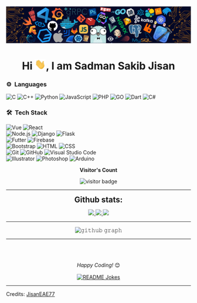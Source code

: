 <p align="center"><img src="https://raw.githubusercontent.com/KevinPatel04/KevinPatel04/master/header.png"></p>

<h1 align="center">Hi <img src="https://raw.githubusercontent.com/KevinPatel04/KevinPatel04/master/Hi.gif" width="30px">, I am Sadman Sakib Jisan </h1>

### ⚙️ &nbsp;Languages 
![C](https://img.shields.io/badge/-C-05122A?style=flat&logo=C&logoColor=A8B9CC) ![C++](https://img.shields.io/badge/-C++-05122A?style=flat&logo=C%2B%2B&logoColor=00599C) ![Python](https://img.shields.io/badge/-Python-05122A?style=flat&logo=python) ![JavaScript](https://img.shields.io/badge/-JavaScript-05122A?style=flat&logo=javascript) 
![PHP](https://img.shields.io/badge/-PHP-05122A?style=flat&logo=php) ![GO](https://img.shields.io/badge/-Go-05122A?style=flat&logo=Go) ![Dart](https://img.shields.io/badge/-Dart-05122A?style=flat&logo=Dart) ![C#](https://img.shields.io/badge/-C%23-05122A?style=flat)

### 🛠 &nbsp;Tech Stack

![Vue](https://img.shields.io/badge/-vue-05122A?style=flat&logo=vue.js) 
![React](https://img.shields.io/badge/-React-05122A?style=flat&logo=react) \
![Node.js](https://img.shields.io/badge/-Node.js-05122A?style=flat&logo=node.js)
![Django](https://img.shields.io/badge/-Django-05122A?style=flat&logo=django&logoColor=092E20) 
![Flask](https://img.shields.io/badge/-Flask-05122A?style=flat&logo=flask) \
![Futter](https://img.shields.io/badge/-Flutter-05122A?style=flat&logo=Flutter)
![Firebase](https://img.shields.io/badge/-Firebase-05122A?style=flat&logo=Firebase)\
![Bootstrap](https://img.shields.io/badge/-Bootstrap-05122A?style=flat&logo=bootstrap&logoColor=563D7C) 
![HTML](https://img.shields.io/badge/-HTML-05122A?style=flat&logo=HTML5) 
![CSS](https://img.shields.io/badge/-CSS-05122A?style=flat&logo=CSS3&logoColor=1572B6) \
![Git](https://img.shields.io/badge/-Git-05122A?style=flat&logo=git) 
![GitHub](https://img.shields.io/badge/-GitHub-05122A?style=flat&logo=github) 
![Visual Studio Code](https://img.shields.io/badge/-Visual%20Studio%20Code-05122A?style=flat&logo=visual-studio-code&logoColor=007ACC) \
![Illustrator](https://img.shields.io/badge/-Illustrator-05122A?style=flat&logo=adobe-illustrator) 
![Photoshop](https://img.shields.io/badge/-Photoshop-05122A?style=flat&logo=adobe-photoshop)
![Arduino](https://img.shields.io/badge/-Arduino-05122A?style=flat&logo=arduino)


<p align="center"><b>Visitor's Count</b></p>
<p align="center"><img src="https://profile-counter.glitch.me/%7BJisanEAE77%7D/count.svg" alt="visitor badge"/></p>



</div>

-----

<div align="center">
<h2 align="center" style="margin: 5px 10px;">Github stats:</h2> 
<p align="center">
<a href="https://github.com/JisanEAE77">
  <img height="180em" src="https://github-readme-stats-eight-theta.vercel.app/api?username=JisanEAE77&show_icons=true&theme=algolia&include_all_commits=true&count_private=true"/>
  <img height="180em" src="https://github-readme-streak-stats.herokuapp.com/?user=JisanEAE77&theme=material-palenight"/>
  <img height="180em" src="https://github-readme-stats-eight-theta.vercel.app/api/top-langs/?username=JisanEAE77&layout=compact&langs_count=8&theme=algolia"/>
</a>
</p>
  
-----

![𝚐𝚒𝚝𝚑𝚞𝚋 𝚐𝚛𝚊𝚙𝚑](https://activity-graph.herokuapp.com/graph?username=JisanEAE77&theme=gruvbox&hide_border=true&area=true)
  
-----


</br>
</br>
<p align="center"><i>Happy Coding!</i> 😊</p>
<a href="https://readme-jokes.vercel.app"><img align="center" src="https://readme-jokes.vercel.app/api" alt="README Jokes"></a>


</div>



-----
Credits: [JisanEAE77](https://github.com/JisanEAE77)
